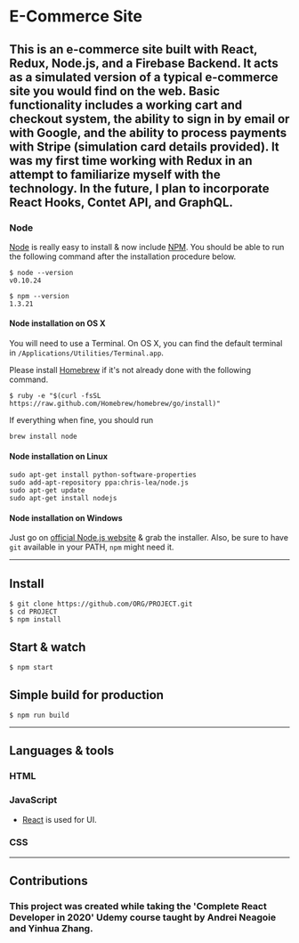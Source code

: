 # E-Commerce Site

## This is an e-commerce site built with React, Redux, Node.js, and a Firebase Backend. It acts as a simulated version of a typical e-commerce site you would find on the web. Basic functionality includes a working cart and checkout system, the ability to sign in by email or with Google, and the ability to process payments with Stripe (simulation card details provided). It was my first time working with Redux in an attempt to familiarize myself with the technology. In the future, I plan to incorporate React Hooks, Contet API, and GraphQL.


### Node

[Node](http://nodejs.org/) is really easy to install & now include [NPM](https://npmjs.org/).
You should be able to run the following command after the installation procedure
below.

    $ node --version
    v0.10.24

    $ npm --version
    1.3.21

#### Node installation on OS X

You will need to use a Terminal. On OS X, you can find the default terminal in
`/Applications/Utilities/Terminal.app`.

Please install [Homebrew](http://brew.sh/) if it's not already done with the following command.

    $ ruby -e "$(curl -fsSL https://raw.github.com/Homebrew/homebrew/go/install)"

If everything when fine, you should run

    brew install node

#### Node installation on Linux

    sudo apt-get install python-software-properties
    sudo add-apt-repository ppa:chris-lea/node.js
    sudo apt-get update
    sudo apt-get install nodejs

#### Node installation on Windows

Just go on [official Node.js website](http://nodejs.org/) & grab the installer.
Also, be sure to have `git` available in your PATH, `npm` might need it.

---

## Install

    $ git clone https://github.com/ORG/PROJECT.git
    $ cd PROJECT
    $ npm install


## Start & watch

    $ npm start

## Simple build for production

    $ npm run build
---

## Languages & tools

### HTML

### JavaScript

- [React](http://facebook.github.io/react) is used for UI.

### CSS

---
## Contributions
### This project was created while taking the 'Complete React Developer in 2020' Udemy course taught by Andrei Neagoie and Yinhua Zhang.


